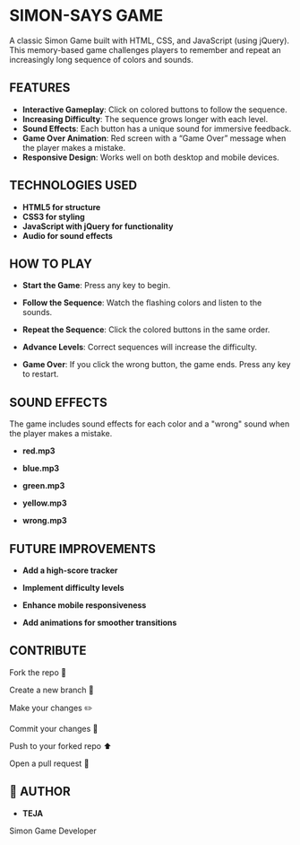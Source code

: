 # SIMON-SAYS GAME
A classic Simon Game built with HTML, CSS, and JavaScript (using jQuery). This memory-based game challenges players to remember and repeat an increasingly long sequence of colors and sounds.

## FEATURES
- **Interactive Gameplay**: Click on colored buttons to follow the sequence.
- **Increasing Difficulty**: The sequence grows longer with each level.
- **Sound Effects**: Each button has a unique sound for immersive feedback.
- **Game Over Animation**: Red screen with a “Game Over” message when the player makes a mistake.
- **Responsive Design**: Works well on both desktop and mobile devices.

## TECHNOLOGIES USED
- **HTML5 for structure**
- **CSS3 for styling**
- **JavaScript with jQuery for functionality**
- **Audio for sound effects**

## HOW TO PLAY
- **Start the Game**: Press any key to begin.

- **Follow the Sequence**: Watch the flashing colors and listen to the sounds.

- **Repeat the Sequence**: Click the colored buttons in the same order.

- **Advance Levels**: Correct sequences will increase the difficulty.

- **Game Over**: If you click the wrong button, the game ends. Press any key to restart.

## SOUND EFFECTS
The game includes sound effects for each color and a "wrong" sound when the player makes a mistake.
- **red.mp3**

- **blue.mp3**

- **green.mp3**

- **yellow.mp3**

- **wrong.mp3**

## FUTURE IMPROVEMENTS
- **Add a high-score tracker**

- **Implement difficulty levels**

- **Enhance mobile responsiveness**

- **Add animations for smoother transitions**

## CONTRIBUTE
Fork the repo 🚀

Create a new branch 🧪

Make your changes ✏️

Commit your changes 💾

Push to your forked repo ⬆️

Open a pull request 📩

## 🙋 AUTHOR
- **TEJA**

  
 Simon Game Developer

